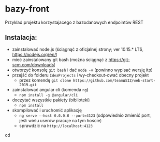 # bazy-front
Przyklad projektu korzystajacego z bazodanowych endpointów REST


## Instalacja:

- zainstalować node.js (ściągnąć z oficjalnej strony; ver 10.15.* LTS, https://nodejs.org/en/)
- mieć zainstalowany git bash (można ściągnąć z https://git-scm.com/downloads)
- otworzyć konsolę `git bash` i dać `node -v` (powinno wypisać wersję itp)
- przejść do folderu `IdeaProjects` i wy-checkout-ować obecny projekt
  - przez komendę `git clone https://github.com/teamWSIZ/web-start-2019.git`
- zainstalować angular cli (komenda `ng`)
  - `npm install -g @angular/cli`
- doczytać wszystkie pakiety (biblioteki)
  - `npm install`
- skompilować i uruchomić aplikację
  - `ng serve --host 0.0.0.0 --port=4123` (odpowiednio zmienić port, jeśli wielu userów pracuje na tym hoście)
  - sprawdzić na `http://localhost:4123`
  
cd   
